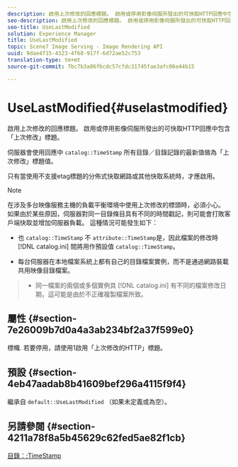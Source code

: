 ```yaml
---
description: 啟用上次修改的回應標題。 啟用或停用影像伺服所發出的可快取HTTP回應中包含「上次修改」標題。
seo-description: 啟用上次修改的回應標題。 啟用或停用影像伺服所發出的可快取HTTP回應中包含「上次修改」標題。
seo-title: UseLastModified
solution: Experience Manager
title: UseLastModified
topic: Scene7 Image Serving - Image Rendering API
uuid: 9dae4f15-4323-4f68-917f-6d72ae52c753
translation-type: tm+mt
source-git-commit: 7bc7b3a86fbcdc57cfdc31745fae3afc06e44b15

---
```



# UseLastModified{#uselastmodified}

啟用上次修改的回應標題。 啟用或停用影像伺服所發出的可快取HTTP回應中包含「上次修改」標題。

伺服器會使用回應中 `catalog::TimeStamp` 所有目錄／目錄記錄的最新值做為「上次修改」標題值。

只有當使用不支援etag標題的分佈式快取網路或其他快取系統時，才應啟用。

>[!NOTE]
>
>在涉及多台映像服務主機的負載平衡環境中使用上次修改的標頭時，必須小心。 如果由於某些原因，伺服器對同一目錄條目具有不同的時間戳記，則可能會打敗客戶端快取並增加伺服器負載。 這種情況可能發生如下：
>
>* 也 `catalog::TimeStamp` 不 `attribute::TimeStamp`是，因此檔案的修改時 [!DNL catalog.ini] 間將用作預設值 `catalog::TimeStamp`。
   >
   >
* 每台伺服器在本地檔案系統上都有自己的目錄檔案實例，而不是通過網路裝載共用映像目錄檔案。
>* 同一檔案的兩個或多個實例具 [!DNL catalog.ini] 有不同的檔案修改日期，這可能是由於不正確複製檔案所致。
>



## 屬性 {#section-7e26009b7d0a4a3ab234bf2a37f599e0}

標幟. 若要停用，請使用1啟用「上次修改的HTTP」標題。

## 預設 {#section-4eb47aadab8b41609bef296a4115f9f4}

繼承自 `default::UseLastModified` （如果未定義或為空）。

## 另請參閱 {#section-4211a78f8a5b45629c62fed5ae82f1cb}

[目錄：:TimeStamp](../../../../../is-api/image-catalog/image-serving-api-ref/c-image-catalog-reference/c-image-svg-data-reference/c-image-data-reference/r-timestamp-cat.md#reference-59a27b72f4cb4a53a3baba83214c4ded)
